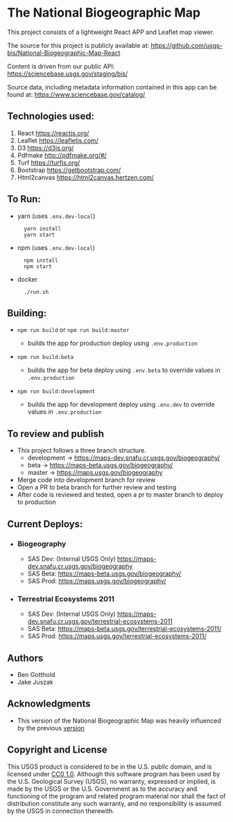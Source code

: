 # The National Biogeographic Map

This project consists of a lightweight React APP and Leaflet map viewer.

The source for this project is publicly available at:
https://github.com/usgs-bis/National-Biogeographic-Map-React

Content is driven from our public API:
https://sciencebase.usgs.gov/staging/bis/

Source data, including metadata information contained in this app can be found at:
https://www.sciencebase.gov/catalog/

## Technologies used:
1. React https://reactjs.org/
2. Leaflet https://leafletjs.com/
3. D3 https://d3js.org/
4. Pdfmake http://pdfmake.org/#/
5. Turf https://turfjs.org/
6. Bootstrap https://getbootstrap.com/
7. Html2canvas https://html2canvas.hertzen.com/

## To Run:

* yarn (uses `.env.dev-local`)

        yarn install
        yarn start

* npm (uses `.env.dev-local`)

        npm install
        npm start

* docker

        ./run.sh

## Building:

* `npm run build` or `npm run build:master`
  * builds the app for production deploy using `.env.production`

* `npm run build:beta`
  * builds the app for beta deploy using `.env.beta` to override values in `.env.production`

* `npm run build:development`
  * builds the app for development deploy using `.env.dev` to override values in `.env.production`


## To review and publish

* This project follows a three branch structure.
     * development ->  https://maps-dev.snafu.cr.usgs.gov/biogeography/
     * beta ->  https://maps-beta.usgs.gov/biogeography/
     * master -> https://maps.usgs.gov/biogeography
* Merge code into development branch for review
* Open a PR to beta branch for further review and testing
* After code is reviewed and tested, open a pr to master branch to deploy to production

## Current Deploys:

* ### Biogeography

    * SAS Dev: (Internal USGS Only) https://maps-dev.snafu.cr.usgs.gov/biogeography
    * SAS Beta: https://maps-beta.usgs.gov/biogeography/
    * SAS Prod: https://maps.usgs.gov/biogeography/

* ### Terrestrial Ecosystems 2011

    * SAS Dev: (Internal USGS Only) https://maps-dev.snafu.cr.usgs.gov/terrestrial-ecosystems-2011
    * SAS Beta: https://maps-beta.usgs.gov/terrestrial-ecosystems-2011/
    * SAS Prod: https://maps.usgs.gov/terrestrial-ecosystems-2011/

## Authors

* Ben Gotthold
* Jake Juszak

## Acknowledgments

* This version of the  National Biogeographic Map was heavily influenced by the previous <a href="https://github.com/usgs-bis/nbm_front_end" target="_blank">version</a>


## Copyright and License

<p>This USGS product is considered to be in the U.S. public domain, and is licensed under <a href="https://creativecommons.org/publicdomain/zero/1.0/" target="_blank">CC0 1.0</a>.
Although this software program has been used by the U.S. Geological Survey (USGS), no warranty, expressed or implied, is made by the USGS or the U.S. Government as to the accuracy and functioning of the program and related program material nor shall the fact of distribution constitute any such warranty, and no responsibility is assumed by the USGS in connection therewith. </p>
